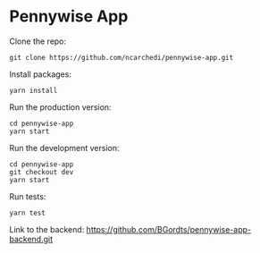 # Pennywise App

Clone the repo:

```
git clone https://github.com/ncarchedi/pennywise-app.git
```

Install packages:

```
yarn install
```

Run the production version:

```
cd pennywise-app
yarn start
```

Run the development version:

```
cd pennywise-app
git checkout dev
yarn start
```

Run tests:

```
yarn test
```

Link to the backend: https://github.com/BGordts/pennywise-app-backend.git
